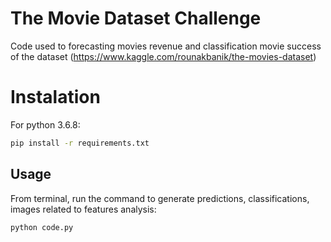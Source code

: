 # The Movie Dataset Challenge

Code used to forecasting movies revenue and classification movie success of the dataset (https://www.kaggle.com/rounakbanik/the-movies-dataset)

# Instalation

For python 3.6.8:

```bash
pip install -r requirements.txt
```

## Usage

From terminal, run the command to generate predictions, classifications, images related to features analysis:

```bash
python code.py
```
